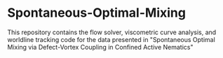 # Spontaneous-Optimal-Mixing
This repository contains the flow solver, viscometric curve analysis, and worldline tracking code for the data presented in "Spontaneous Optimal Mixing via Defect-Vortex Coupling in Confined Active Nematics"
